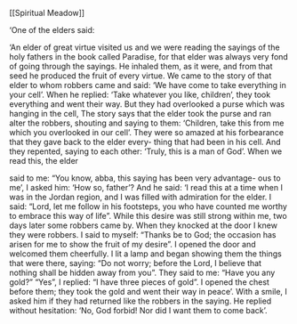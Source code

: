 [[Spiritual Meadow]]
 
‘One of the elders said:  
 
‘An elder of great virtue visited us and we were reading the sayings of the holy fathers in the book called Paradise, for that elder was always very fond of going through the sayings. He inhaled them, as it were, and from that seed he produced the fruit of every virtue. We came to the story of that elder to whom robbers came and said: ‘We have come to take everything in your cell’. When he replied: ‘Take whatever you like, children’, they took everything and went their way. But they had overlooked a purse which was hanging in the cell, The story says that the elder took the purse and ran alter the robbers, shouting and saying to them: ‘Children, take this from me which you overlooked in our cell’. They were so amazed at his forbearance that they gave back to the elder every- thing that had been in his cell. And they repented, saying to each other: ‘Truly, this is a man of God’. When we read this, the elder  
 
said to me: “You know, abba, this saying has been very advantage- ous to me’, I asked him: ‘How so, father’? And he said: ‘I read this at a time when I was in the Jordan region, and I was filled with admiration for the elder. I said: “Lord, let me follow in his footsteps, you who have counted me worthy to embrace this way of life”. While this desire was still strong within me, two days later some robbers came by. When they knocked at the door I knew they were robbers. I said to myself: “Thanks be to God; the occasion has arisen for me to show the fruit of my desire”. I opened the door and welcomed them cheerfully. I lit a lamp and began showing them the things that were there, saying: “Do not worry; before the Lord, I believe that nothing shall be hidden away from you”. They said to me: “Have you any gold?” “Yes”, I replied: “I have three pieces of gold”. I opened the chest before them; they took the gold and went their way in peace’. With a smile, I asked him if they had returned like the robbers in the saying. He replied without hesitation: ‘No, God forbid! Nor did I want them to come back’.
